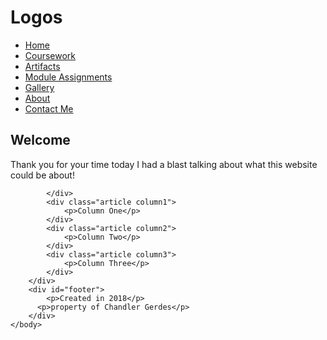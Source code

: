 <!DOCTYPE html>
<html>
	<head>
		<title>Web Home page</title>
		<link rel="stylesheet" type="text/css" href="dandd.css">
        <link rel="stylesheet" media="screen" href="https://fontlibrary.org/face/avara" type="text/css"/>
	</head>
	<body>
		<div id="header">
			<h1>Logos</h1>
			<div id="nav">
				<ul>
					<li><a href="">Home</a></li>
					<li><a href="">Coursework</a></li>
                    			<li><a href="">Artifacts</a></li>
                  			<li><a href="">Module Assignments</a></li>
                  			<li><a href="">Gallery</a></li>
					<li><a href="">About</a></li>
					<li><a href="">Contact Me</a></li>
				</ul>
			</div>
		</div>
		<div id="content">
			<div id="Welcome">
				<h2>Welcome</h2>
                <p>Thank you for your time today I had a blast talking about
                  what this website could be about!</p>
              
			</div>
			<div class="article column1">
				<p>Column One</p>
			</div>
			<div class="article column2">
				<p>Column Two</p>
			</div>
			<div class="article column3">
				<p>Column Three</p>
			</div>
		</div>
		<div id="footer">
			<p>Created in 2018</p>
          <p>property of Chandler Gerdes</p>
		</div>
	</body>
</html>
